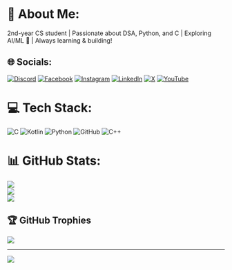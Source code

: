 # 💫 About Me:
2nd-year CS student | Passionate about DSA, Python, and C | Exploring AI/ML 🚀 | Always learning & building!


## 🌐 Socials:
[![Discord](https://img.shields.io/badge/Discord-%237289DA.svg?logo=discord&logoColor=white)](https://discord.gg/ipartzix) [![Facebook](https://img.shields.io/badge/Facebook-%231877F2.svg?logo=Facebook&logoColor=white)](https://facebook.com/ipartzix) [![Instagram](https://img.shields.io/badge/Instagram-%23E4405F.svg?logo=Instagram&logoColor=white)](https://instagram.com/ipartzix) [![LinkedIn](https://img.shields.io/badge/LinkedIn-%230077B5.svg?logo=linkedin&logoColor=white)](https://linkedin.com/in/ipartzix) [![X](https://img.shields.io/badge/X-black.svg?logo=X&logoColor=white)](https://x.com/ipartzix) [![YouTube](https://img.shields.io/badge/YouTube-%23FF0000.svg?logo=YouTube&logoColor=white)](https://youtube.com/@ipartzix) 

# 💻 Tech Stack:
![C](https://img.shields.io/badge/c-%2300599C.svg?style=for-the-badge&logo=c&logoColor=white) ![Kotlin](https://img.shields.io/badge/kotlin-%237F52FF.svg?style=for-the-badge&logo=kotlin&logoColor=white) ![Python](https://img.shields.io/badge/python-3670A0?style=for-the-badge&logo=python&logoColor=ffdd54) ![GitHub](https://img.shields.io/badge/github-%23121011.svg?style=for-the-badge&logo=github&logoColor=white) ![C++](https://img.shields.io/badge/c++-%2300599C.svg?style=for-the-badge&logo=c%2B%2B&logoColor=white)
# 📊 GitHub Stats:
![](https://github-readme-stats.vercel.app/api?username=ipartzix&theme=dark&hide_border=true&include_all_commits=true&count_private=false)<br/>
![](https://github-readme-streak-stats.herokuapp.com/?user=ipartzix&theme=dark&hide_border=true)<br/>
![](https://github-readme-stats.vercel.app/api/top-langs/?username=ipartzix&theme=dark&hide_border=true&include_all_commits=true&count_private=false&layout=compact)

## 🏆 GitHub Trophies
![](https://github-profile-trophy.vercel.app/?username=ipartzix&theme=radical&no-frame=false&no-bg=false&margin-w=4)

---
[![](https://visitcount.itsvg.in/api?id=ipartzix&icon=0&color=0)](https://visitcount.itsvg.in)

<!-- Proudly created with GPRM ( https://gprm.itsvg.in ) -->
